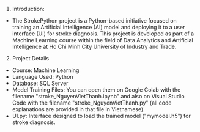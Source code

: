 1. Introduction:
- The StrokePython project is a Python-based initiative focused on training an Artificial Intelligence (AI) model and deploying it to a user interface (UI) for stroke diagnosis. This project is developed as part of a Machine Learning course within the field of Data Analytics and Artificial Intelligence at Ho Chi Minh City University of Industry and Trade.
2. Project Details
- Course: Machine Learning
- Language Used: Python
- Database: SQL Server
- Model Training Files: You can open them on Google Colab with the filename "stroke_NguyenVietThanh.ipynb" and also on Visual Studio Code with the filename "stroke_NguyenVietThanh.py" (all code explanations are provided in that file in Vietnamese).
- UI.py: Interface designed to load the trained model ("mymodel.h5") for stroke diagnosis.
